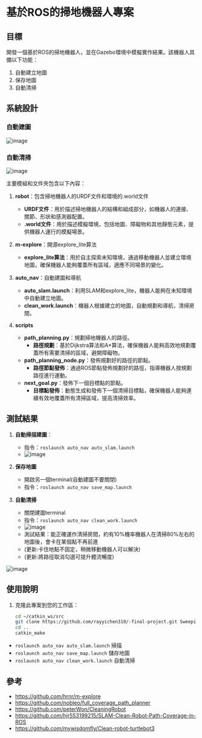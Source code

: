 # 基於ROS的掃地機器人專案

## 目標
開發一個基於ROS的掃地機器人，並在Gazebo環境中模擬實作結果。該機器人具備以下功能：
1. 自動建立地圖
2. 保存地圖
3. 自動清掃

## 系統設計
### 自動建圖
![image](https://github.com/rayyichen310/-final-project/assets/173726579/646e153f-5165-44c4-a70b-c9b5e23c5cba)


### 自動清掃
![image](https://github.com/rayyichen310/-final-project/assets/173726579/7d7946f2-4431-484b-8f9d-ac9aa6aa40fb)


主要模組和文件夾包含以下內容：

1. **robot**：包含掃地機器人的URDF文件和環境的.world文件
   - **URDF文件**：用於描述掃地機器人的結構和組成部分，如機器人的連接、關節、形狀和感測器配置。
   - **.world文件**：用於描述模擬環境，包括地圖、障礙物和其他靜態元素，提供機器人運行的模擬場景。

2. **m-explore**：開源explore_lite算法
   - **explore_lite算法**：用於自主探索未知環境，通過移動機器人並建立環境地圖，確保機器人能夠覆蓋所有區域，適應不同場景的變化。

3. **auto_nav**：自動建圖和導航
   - **auto_slam.launch**：利用SLAM和explore_lite，機器人能夠在未知環境中自動建立地圖。
   - **clean_work.launch**：機器人根據建立的地圖，自動規劃和導航，清掃房間。

4. **scripts**
   - **path_planning.py**：規劃掃地機器人的路徑。
     - **路徑規劃**：基於Dijkstra算法和A*算法，確保機器人能夠高效地規劃覆蓋所有需要清掃的區域，避開障礙物。
   - **path_planning_node.py**：發佈規劃好的路徑的節點。
     - **路徑節點發佈**：通過ROS節點發佈規劃好的路徑，指導機器人按規劃路徑進行運動。
   - **next_goal.py**：發佈下一個目標點的節點。
     - **目標點發佈**：動態生成和發佈下一個清掃目標點，確保機器人能夠連續有效地覆蓋所有清掃區域，提高清掃效率。

## 測試結果

1. **自動掃描建圖**：
   - 指令：`roslaunch auto_nav auto_slam.launch`
   - ![image](https://github.com/rayyichen310/-final-project/assets/173726579/443390b1-6591-4f50-8ae0-763408622925)

   

2. **保存地圖**
   - 開啟另一個terminal(自動建圖不要關閉)
   - 指令：`roslaunch auto_nav save_map.launch`
  

3. **自動清掃**
   - 關閉建圖terminal
   - 指令：`roslaunch auto_nav clean_work.launch`
   - ![image](https://github.com/rayyichen310/-final-project/assets/173726579/72ef3836-5306-4fe0-af04-c4f52880f0f9)
   - 測試結果：能正確運作清掃房間，約有10%機率機器人在清掃80%左右的地圖後，會卡在某個點不再前進
   - (更新:卡住地點不固定，稍微移動機器人可以解決)
   - (更新:將路徑取消勾選可提升體流暢度)



![image](https://github.com/rayyichen310/Final-Project-Report-for-Robot-Operating-System/assets/173726579/1967ef87-9e23-4f44-b562-2337f2225d8f)


## 使用說明

1. 克隆此專案到您的工作區：
   ```bash
   cd ~/catkin_ws/src
   git clone https://github.com/rayyichen310/-final-project.git Sweeping-Robot-main
   cd ..
   catkin_make

- `roslaunch auto_nav auto_slam.launch` 掃描
- `roslaunch auto_nav save_map.launch`  儲存地圖
- `roslaunch auto_nav clean_work.launch` 自動清掃

## 參考
- https://github.com/hrnr/m-explore
- https://github.com/nobleo/full_coverage_path_planner
- https://github.com/peterWon/CleaningRobot
- https://github.com/hjr553199215/SLAM-Clean-Robot-Path-Coverage-in-ROS
- https://github.com/mywisdomfly/Clean-robot-turtlebot3




